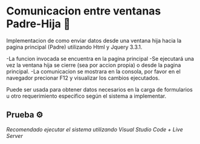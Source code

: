 # Comunicacion entre ventanas Padre-Hija :lemon:

Implementacion de como enviar datos desde una ventana hija hacia la pagina principal (Padre) utilizando Html y Jquery 3.3.1.

-La funcion invocada se encuentra en la pagina principal
-Se ejecutará una vez la ventana hija se cierre (sea por accion propia) o desde la pagina principal.
-La comunicacion se mostrara en la consola, por favor en el navegador precionar F12 y visualizar los cambios ejecutados.

Puede ser usada para obtener datos necesarios en la carga de formularios u otro requerimiento especifico según el sistema a implementar.

## Prueba ⚙️

_Recomendado ejecutar el sistema utilizando Visual Studio Code + Live Server_


